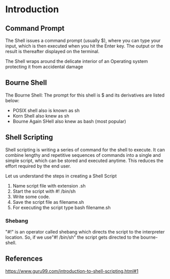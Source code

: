# Introduction

## Command Prompt

The Shell issues a command prompt (usually $), where you can type your input, which is then executed when you hit the Enter key. The output or the result is thereafter displayed on the terminal.

The Shell wraps around the delicate interior of an Operating system protecting it from accidental damage

## Bourne Shell

The Bourne Shell: The prompt for this shell is $ and its derivatives are listed below:

- POSIX shell also is known as sh
- Korn Shell also knew as sh
- Bourne Again SHell also knew as bash (most popular)

## Shell Scripting

Shell scripting is writing a series of command for the shell to execute. It can combine lengthy and repetitive sequences of commands into a single and simple script, which can be stored and executed anytime. This reduces the effort required by the end user.

Let us understand the steps in creating a Shell Script

1.  Name  script file with extension .sh
2. Start the script with #! /bin/sh
3. Write some code.
4. Save the script file as filename.sh
5. For executing the script type bash filename.sh

### Shebang

"#!" is an operator called shebang which directs the script to the interpreter location. So, if we use"#! /bin/sh" the script gets directed to the bourne-shell.

## References
https://www.guru99.com/introduction-to-shell-scripting.html#1